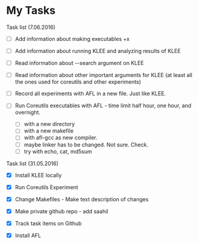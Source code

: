 # My Tasks

Task list (7.06.2016)
- [ ] Add information about making executables +x
- [ ] Add information about running KLEE and analyzing results of KLEE
- [ ] Read information about --search argument on KLEE
- [ ] Read information about other important arguments for KLEE (at least all the ones used for coreutils and other experiments)
- [ ] Record all experiments with AFL in a new file. Just like KLEE. 

- [ ] Run Coreutils executables with AFL - time limit half hour, one hour, and overnight. 
    - [ ] with a new directory
    - [ ] with a new makefile
    - [ ] with afl-gcc as new compiler.
    - [ ] maybe linker has to be changed. Not sure. Check.
    - [ ] try with echo, cat, md5sum

Task list (31.05.2016)

- [x] Install KLEE locally
- [x] Run Coreutils Experiment
- [x] Change Makefiles - Make text description of changes
- [x] Make private github repo - add saahil
- [x] Track task items on Github
- [x] Install AFL


